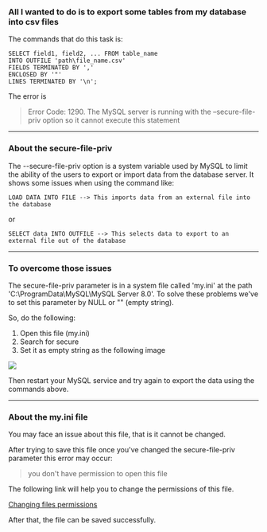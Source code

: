 ### All I wanted to do is to export some tables from my database into csv files ###

The commands that do this task is:
```
SELECT field1, field2, ... FROM table_name
INTO OUTFILE 'path\file_name.csv'
FIELDS TERMINATED BY ','
ENCLOSED BY '"'
LINES TERMINATED BY '\n';
```
The error is

> Error Code: 1290. The MySQL server is running with the –secure-file-priv option so it cannot execute this statement

- - - -
### About the secure-file-priv ###

The --secure-file-priv option is a system variable used by MySQL to limit the ability of the users to export or import data from the database server. It shows some issues when using the command like:

```
LOAD DATA INTO FILE --> This imports data from an external file into the database
```

or

```
SELECT data INTO OUTFILE --> This selects data to export to an external file out of the database
```

- - - -

### To overcome those issues ###
The secure-file-priv parameter is in a system file called 'my.ini' at the path 'C:\ProgramData\MySQL\MySQL Server 8.0'. To solve these problems we've to set this parameter by NULL or "" (empty string).

So, do the following:
1. Open this file (my.ini)
2. Search for secure
3. Set it as empty string as the following image

<img src="https://user-images.githubusercontent.com/70551007/216798759-b6097c6a-90e3-4085-bb81-036d8c1929cf.png">

Then restart your MySQL service and try again to export the data using the commands above.

- - - -

### About the my.ini file ###
You may face an issue about this file, that is it cannot be changed.

After trying to save this file  once you've changed the secure-file-priv parameter this error may occur:

> you don't have permission to open this file

The following link will help you to change the permissions of this file.

[Changing files permissions](https://answers.microsoft.com/en-us/windows/forum/all/windows-10-error-you-dont-have-permission-to-open/91f0d6a8-1766-45a3-a2bd-afea3398cc13)

After that, the file can be saved successfully.

